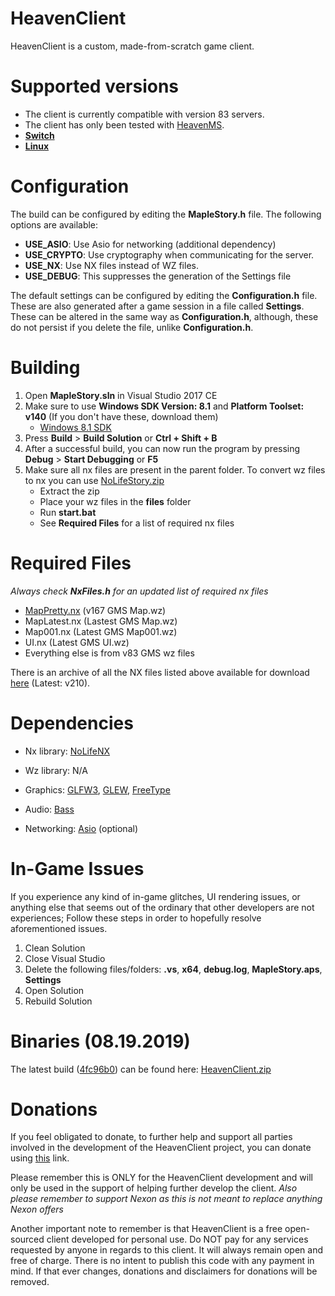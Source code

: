 # HeavenClient
HeavenClient is a custom, made-from-scratch game client.

# Supported versions
- The client is currently compatible with version 83 servers.
- The client has only been tested with [HeavenMS](https://github.com/ronancpl/HeavenMS).
- **[Switch](https://github.com/lain3d/HeavenClientNX)**
- **[Linux](https://github.com/ryantpayton/HeavenClient/tree/linux)**

# Configuration
The build can be configured by editing the **MapleStory.h** file. The following options are available:
- **USE_ASIO**: Use Asio for networking (additional dependency)
- **USE_CRYPTO**: Use cryptography when communicating for the server.
- **USE_NX**: Use NX files instead of WZ files.
- **USE_DEBUG**: This suppresses the generation of the Settings file

The default settings can be configured by editing the **Configuration.h** file. These are also generated after a game session in a file called **Settings**. These can be altered in the same way as **Configuration.h**, although, these do not persist if you delete the file, unlike **Configuration.h**.

# Building
1. Open **MapleStory.sln** in Visual Studio 2017 CE
2. Make sure to use **Windows SDK Version: 8.1** and **Platform Toolset: v140** (If you don't have these, download them)
   * [Windows 8.1 SDK](https://developer.microsoft.com/en-us/windows/downloads/sdk-archive)
3. Press **Build** > **Build Solution** or **Ctrl + Shift + B**
4. After a successful build, you can now run the program by pressing **Debug** > **Start Debugging** or **F5**
5. Make sure all nx files are present in the parent folder. To convert wz files to nx you can use [NoLifeStory.zip](https://drive.google.com/file/d/1Mk3Kq1lY4NTMqylN5sn0-DQNAcoZZRYH/view?usp=sharing)
   - Extract the zip
   - Place your wz files in the **files** folder
   - Run **start.bat**
   - See **Required Files** for a list of required nx files

# Required Files
*Always check **NxFiles.h** for an updated list of required nx files*
- [MapPretty.nx](https://drive.google.com/file/d/1d8HJkWY6ght5OAoJGtsAjNiG2BL1wcle/view?usp=sharing) (v167 GMS Map.wz)
- MapLatest.nx (Lastest GMS Map.wz)
- Map001.nx (Latest GMS Map001.wz)
- UI.nx (Latest GMS UI.wz)
- Everything else is from v83 GMS wz files

There is an archive of all the NX files listed above available for download [here](https://drive.google.com/file/d/14mujxsm0e4rM0yt029wjabW92dnRX_O7) (Latest: v210).

# Dependencies
- Nx library:
[NoLifeNX](https://github.com/ryantpayton/NoLifeNx)

- Wz library:
N/A

- Graphics:
[GLFW3](http://www.glfw.org/download.html), [GLEW](http://glew.sourceforge.net/), [FreeType](http://www.freetype.org/)

- Audio:
[Bass](http://www.un4seen.com/)

- Networking:
[Asio](http://think-async.com/) (optional)

# In-Game Issues
If you experience any kind of in-game glitches, UI rendering issues, or anything else that seems out of the ordinary that other developers are not experiences; Follow these steps in order to hopefully resolve aforementioned issues.
1. Clean Solution
2. Close Visual Studio
3. Delete the following files/folders: **.vs**, **x64**, **debug.log**, **MapleStory.aps**, **Settings**
4. Open Solution
5. Rebuild Solution

# Binaries (08.19.2019)
The latest build ([4fc96b0](https://github.com/ryantpayton/HeavenClient/commit/4fc96b0d8a2d23216501b00cc2be8e1fd4d28af3)) can be found here: [HeavenClient.zip](https://drive.google.com/file/d/14BiqOHtBiHZOsjrYnwU8twx6r5U7g0p8/view?usp=sharing)

# Donations
If you feel obligated to donate, to further help and support all parties involved in the development of the HeavenClient project, you can donate using [this](https://paypal.me/pools/c/8frYNoobcY) link.

Please remember this is ONLY for the HeavenClient development and will only be used in the support of helping further develop the client. *Also please remember to support Nexon as this is not meant to replace anything Nexon offers*

Another important note to remember is that HeavenClient is a free open-sourced client developed for personal use. Do NOT pay for any services requested by anyone in regards to this client. It will always remain open and free of charge. There is no intent to publish this code with any payment in mind. If that ever changes, donations and disclaimers for donations will be removed.
